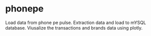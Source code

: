 # phonepe
Load data from phone pe pulse. 
Extraction data and load to mYSQL database. 
Viusalize the transactions and brands data using plotly. 
